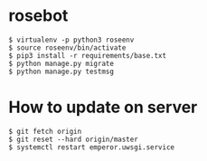 # rosebot
```
$ virtualenv -p python3 roseenv
$ source roseenv/bin/activate
$ pip3 install -r requirements/base.txt
$ python manage.py migrate
$ python manage.py testmsg
```

# How to update on server
```
$ git fetch origin
$ git reset --hard origin/master
$ systemctl restart emperor.uwsgi.service
```
